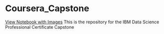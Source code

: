 # Coursera_Capstone
<a href='https://nbviewer.jupyter.org/github/eliasmelul/Coursera_Capstone/blob/master/Capstone%20Project%20Final.ipynb'>View Notebook with Images</a>
This is the repository for the IBM Data Science Professional Certificate Capstone
